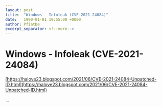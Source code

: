 ```yaml
---
layout: post
title:  "Windows - Infoleak (CVE-2021-24084)"
date:   1990-01-01 19:55:00 +0000
author: PfiatDe
excerpt_separator: <!--more-->
---
```


# Windows - Infoleak (CVE-2021-24084)
[https://halove23.blogspot.com/2021/06/CVE-2021-24084-Unpatched-ID.html](https://halove23.blogspot.com/2021/06/CVE-2021-24084-Unpatched-ID.html)

...
<!--more-->

